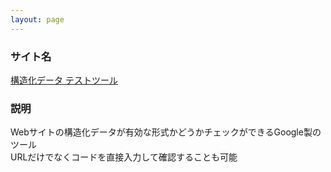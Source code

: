 ```yaml
---
layout: page
---
```


### サイト名

[構造化データ テストツール](https://search.google.com/structured-data/testing-tool/u/0/?hl=ja])

### 説明

Webサイトの構造化データが有効な形式かどうかチェックができるGoogle製のツール  
URLだけでなくコードを直接入力して確認することも可能
